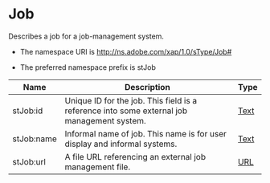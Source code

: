 # Job

Describes a job for a job-management system.

- The namespace URI is http://ns.adobe.com/xap/1.0/sType/Job#

- The preferred namespace prefix is stJob

|Name|Description|Type|
|----|-----------|----|
|stJob:id|Unique ID for the job. This field is a reference into some external job management system.  |[Text](./CoreProperties.md#Text)|
|stJob:name|Informal name of job. This name is for user display and informal systems.  |[Text](./CoreProperties.md#Text)|
|stJob:url|A file URL referencing an external job management file.  |[URL](./CoreProperties.md#URL)|
